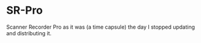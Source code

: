 # SR-Pro
Scanner Recorder Pro as it was (a time capsule) the day I stopped updating and distributing it.
